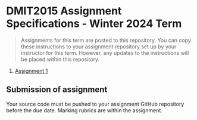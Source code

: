 # DMIT2015 Assignment Specifications - Winter 2024 Term

> Assignments for this term are posted to this repository. You can copy these instructions to your assignment repository set up by your instructor for this term. However, any updates to the instructions will be placed within this repository.

1. [Assignment 1](./dmit2015-1232-assignment01.adoc)

## Submission of assignment

Your source code must be pushed to your assignment GitHub repository before the due date. 
Marking rubrics are within the assignment.

